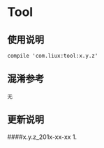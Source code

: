 Tool
===

使用说明
---
```
compile 'com.liux:tool:x.y.z'
```

混淆参考
---
```
无
```

更新说明
---
####x.y.z_201x-xx-xx
    1.